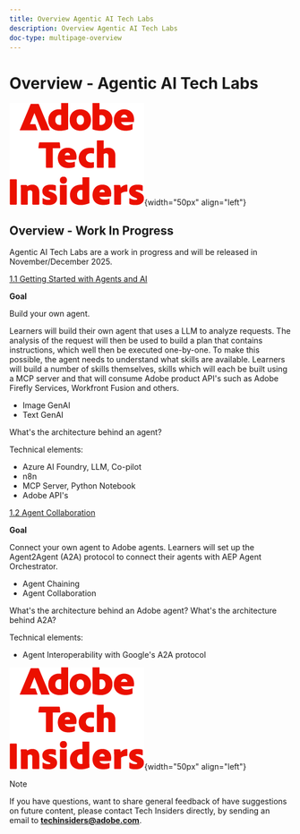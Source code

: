 ```yaml
---
title: Overview Agentic AI Tech Labs
description: Overview Agentic AI Tech Labs
doc-type: multipage-overview
---
```

# Overview - Agentic AI Tech Labs

![Tech Insiders](./assets/images/techinsiders.png){width="50px" align="left"}

## Overview - Work In Progress

Agentic AI Tech Labs are a work in progress and will be released in November/December 2025.

[1.1 Getting Started with Agents and AI](./modules/agentic-ai/module1.1/agenticai.md)

**Goal** 

Build your own agent. 

Learners will build their own agent that uses a LLM to analyze requests. The analysis of the request will then be used to build a plan that contains instructions, which well then be executed one-by-one. To make this possible, the agent needs to understand what skills are available. Learners will build a number of skills themselves, skills which will each be built using a MCP server and that will consume Adobe product API's such as Adobe Firefly Services, Workfront Fusion and others.

- Image GenAI
- Text GenAI

What's the architecture behind an agent?

Technical elements:

- Azure AI Foundry, LLM, Co-pilot
- n8n
- MCP Server, Python Notebook
- Adobe API's

[1.2 Agent Collaboration](./modules/agentic-ai/module1.2/agentcollaboration.md)

**Goal**

Connect your own agent to Adobe agents. Learners will set up the Agent2Agent (A2A) protocol to connect their agents with AEP Agent Orchestrator. 

- Agent Chaining
- Agent Collaboration

What's the architecture behind an Adobe agent?
What's the architecture behind A2A?

Technical elements:

- Agent Interoperability with Google's A2A protocol

![Tech Insiders](./assets/images/techinsiders.png){width="50px" align="left"}

>[!NOTE]
>
>If you have questions, want to share general feedback of have suggestions on future content, please contact Tech Insiders directly, by sending an email to **techinsiders@adobe.com**.
